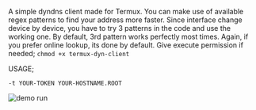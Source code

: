 A simple dyndns client made for Termux. You can make use of
available regex patterns to find your address more faster.
Since interface change device by device, you have to try 3 patterns in the code and use 
the working one. By default, 3rd pattern works perfectly most times.
Again, if you prefer online lookup, its done by default.
Give execute permission if needed; `chmod +x termux-dyn-client`

USAGE;

`-t YOUR-TOKEN YOUR-HOSTNAME.ROOT `


![demo run](https://raw.githubusercontent.com/bensh4/termux-dynv6-updater/master/test_run.jpg)
